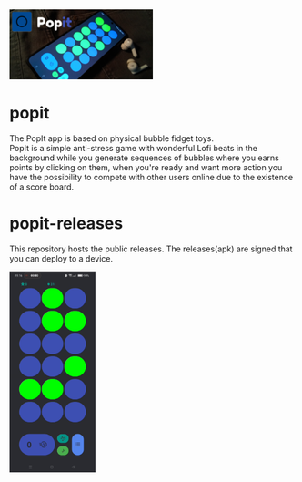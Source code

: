 <img src="./popitlogo.png" width=50% height=50%>

# popit
The PopIt app is based on physical bubble fidget toys.<br>
PopIt is a simple anti-stress game with wonderful Lofi beats in the background while you generate sequences of bubbles where you earns points by clicking on them, when you're ready and want more action you have the possibility to compete with other users online due to the existence of a score board.
# popit-releases
This repository hosts the public releases. The releases(apk) are signed that you can deploy to a device.

<img src="./popit.gif" width=30% height=30%>


